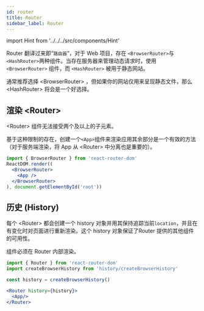 ```yaml
---
id: router
title: Router
sidebar_label: Router
---
```


import Hint from '../../../src/components/Hint'

Router 翻译过来即“`路由器`“，对于 Web 项目，存在 `<BrowserRouter>`与`<HashRouter>`两种组件。当存在服务器来管理动态请求时，使用 `<BrowserRouter>` 组件，而 `<HashRouter>` 被用于静态网站。

<Hint type="best">通常推荐选择 &lt;BrowserRouter&gt; ，但如果你的网站仅用来呈现静态文件，那么 &lt;HashRouter&gt; 将会是一个好选择。</Hint>


## 渲染 &lt;Router&gt;

<Hint type="warning">&lt;Router&gt; 组件无法接受两个及以上的子元素。</Hint>


基于这种限制的存在，创建一个`<App>`组件来渲染应用其余部分是一个有效的方法（对于服务端渲染，将 App 从 &lt;Router&gt; 中分离也是重要的）。

```jsx
import { BrowserRouter } from 'react-router-dom'
ReactDOM.render((
  <BrowserRouter>
    <App />
  </BrowserRouter>
), document.getElementById('root'))
```

## 历史 \(History\)

每个 &lt;Router&gt; 都会创建一个 history 对象并用其保持追踪当前`location`，并且在有变化时对页面进行重新渲染。这个 history 对象保证了Router 提供的其他组件的可用性。

<Hint type="warning">组件必须在 Router 内部渲染。</Hint>


```jsx
import { Router } from 'react-router-dom'
import createBrowserHistory from 'history/createBrowserHistory'

const history = createBrowserHistory()

<Router history={history}>
  <App/>
</Router>
```


